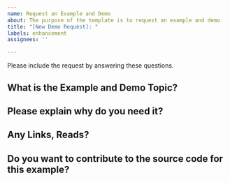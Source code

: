 ```yaml
---
name: Request an Example and Demo
about: The purpose of the template is to request an example and demo
title: "[New Demo Request]: "
labels: enhancement
assignees: ''

---
```


Please include the request by answering these questions.

## What is the Example and Demo Topic?

<ADD HERE>

## Please explain why do you need it?

<ADD HERE>

## Any Links, Reads?

<ADD HERE>

## Do you want to contribute to the source code for this example?

<ADD Here>

